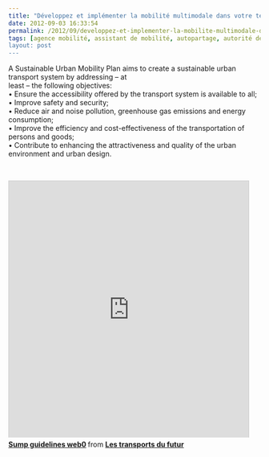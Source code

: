 ```yaml
---
title: "Développez et implémenter la mobilité multimodale dans votre territoire"
date: 2012-09-03 16:33:54
permalink: /2012/09/developpez-et-implementer-la-mobilite-multimodale-dans-votre-territoire.html
tags: [agence mobilité, assistant de mobilité, autopartage, autorité des transports, connectivité, covoiturage, données réelles, Efficacité énergétique, Europe, gouvernance, innovation, intelligence collective, internet, ITS, marketing, partage de données, partage de la voirie, PDE, Plateforme d'idées, Service de mobilité, territoire]
layout: post
---
```


<p>A Sustainable Urban Mobility Plan aims to create a sustainable urban transport system by addressing – at<br />least – the following objectives:<br />• Ensure the accessibility offered by the transport system is available to all;<br />• Improve safety and security;<br />• Reduce air and noise pollution, greenhouse gas emissions and energy consumption;<br />• Improve the efficiency and cost-effectiveness of the transportation of persons and goods;<br />• Contribute to enhancing the attractiveness and quality of the urban environment and urban design.</p> <p> </p> <iframe frameborder="0" height="511" marginheight="0" marginwidth="0" scrolling="no" src="http://fr.slideshare.net/slideshow/embed_code/14153582" style="border: 1px solid #CCC; border-width: 1px 1px 0; margin-bottom: 5px;" width="479"> </iframe> <div style="margin-bottom: 5px;"> <strong> <a href="http://fr.slideshare.net/transportsdufutur/sump-guidelines-web0" target="_blank" title="Sump guidelines web0">Sump guidelines web0</a> </strong> from <strong><a href="http://fr.slideshare.net/transportsdufutur" target="_blank">Les transports du futur</a></strong> </div>
